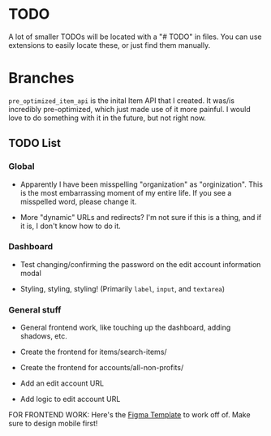 # TODO

A lot of smaller TODOs will be located with a "# TODO" in files. You can use extensions to easily locate these, or just find them manually.

# Branches

`pre_optimized_item_api` is the inital Item API that I created. It was/is incredibly pre-optimized, which just made use of it more painful. I would love to do something with it in the future, but not right now.

## TODO List

### Global

- Apparently I have been misspelling "organization" as "orginization". This is the most embarrassing moment of my entire life. If you see a misspelled word, please change it.

- More "dynamic" URLs and redirects? I'm not sure if this is a thing, and if it is, I don't know how to do it.

### Dashboard

- Test changing/confirming the password on the edit account information modal

- Styling, styling, styling! (Primarily `label`, `input`, and `textarea`)

### General stuff

- General frontend work, like touching up the dashboard, adding shadows, etc.

- Create the frontend for items/search-items/

- Create the frontend for accounts/all-non-profits/

- Add an edit account URL

- Add logic to edit account URL

FOR FRONTEND WORK: Here's the [Figma Template](https://www.figma.com/file/pKaku2N7xVPbCGQb1p6LIJ/NPL?type=design&node-id=0-1&mode=design&t=mc7YWpRIbtvPRkHG-11) to work off of. Make sure to design mobile first!
